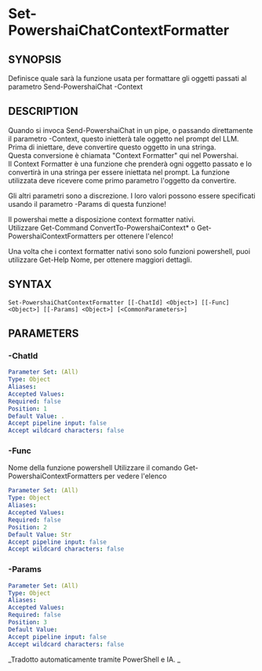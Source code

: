 ﻿---
external help file: powershai-help.xml
schema: 2.0.0
powershai: true
---

# Set-PowershaiChatContextFormatter

## SYNOPSIS <!--!= @#Synop !-->
Definisce quale sarà la funzione usata per formattare gli oggetti passati al parametro Send-PowershaiChat -Context

## DESCRIPTION <!--!= @#Desc !-->
Quando si invoca Send-PowershaiChat in un pipe, o passando direttamente il parametro -Context, questo inietterà tale oggetto nel prompt del LLM.  
Prima di iniettare, deve convertire questo oggetto in una stringa.  
Questa conversione è chiamata "Context Formatter" qui nel Powershai.  
Il Context Formatter è una funzione che prenderà ogni oggetto passato e lo convertirà in una stringa per essere iniettata nel prompt.
La funzione utilizzata deve ricevere come primo parametro l'oggetto da convertire.  

Gli altri parametri sono a discrezione. I loro valori possono essere specificati usando il parametro -Params di questa funzione!

Il powershai mette a disposizione context formatter nativi.  
Utilizzare Get-Command ConvertTo-PowershaiContext* o Get-PowershaiContextFormatters per ottenere l'elenco!

Una volta che i context formatter nativi sono solo funzioni powershell, puoi utilizzare Get-Help Nome, per ottenere maggiori dettagli.

## SYNTAX <!--!= @#Syntax !-->

```
Set-PowershaiChatContextFormatter [[-ChatId] <Object>] [[-Func] <Object>] [[-Params] <Object>] [<CommonParameters>]
```

## PARAMETERS <!--!= @#Params !-->

### -ChatId

```yml
Parameter Set: (All)
Type: Object
Aliases: 
Accepted Values: 
Required: false
Position: 1
Default Value: .
Accept pipeline input: false
Accept wildcard characters: false
```

### -Func
Nome della funzione powershell
Utilizzare il comando Get-PowershaiContextFormatters per vedere l'elenco

```yml
Parameter Set: (All)
Type: Object
Aliases: 
Accepted Values: 
Required: false
Position: 2
Default Value: Str
Accept pipeline input: false
Accept wildcard characters: false
```

### -Params

```yml
Parameter Set: (All)
Type: Object
Aliases: 
Accepted Values: 
Required: false
Position: 3
Default Value: 
Accept pipeline input: false
Accept wildcard characters: false
```




<!--PowershaiAiDocBlockStart-->
_Tradotto automaticamente tramite PowerShell e IA. 
_
<!--PowershaiAiDocBlockEnd-->
